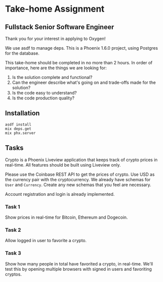 # Take-home Assignment

## Fullstack Senior Software Engineer

Thank you for your interest in applying to Oxygen!

We use asdf to manage deps. This is a Phoenix 1.6.0 project, using Postgres for the database.

This take-home should be completed in no more than 2 hours. In order of importance, here are
the things we are looking for:

1. Is the solution complete and functional?
2. Can the engineer describe what's going on and trade-offs made for the solution?
3. Is the code easy to understand?
4. Is the code production quality?

## Installation

```
asdf install
mix deps.get
mix phx.server
```

## Tasks

Crypto is a Phoenix Liveview application that keeps track of crypto
prices in real-time. All features should be built using Liveview only.

Please use the Coinbase REST API to get the prices of crypto. Use USD as the 
currency pair with the cryptocurrency. We already have schemas for `User` and `Currency`. 
Create any new schemas that you feel are necessary.

Account registration and login is already implemented.

### Task 1

Show prices in real-time for Bitcoin, Ethereum and Dogecoin.

### Task 2

Allow logged in user to favorite a crypto.

### Task 3

Show how many people in total have favorited a crypto, in real-time. We'll
test this by opening multiple browsers with signed in users and favoriting
cryptos.



